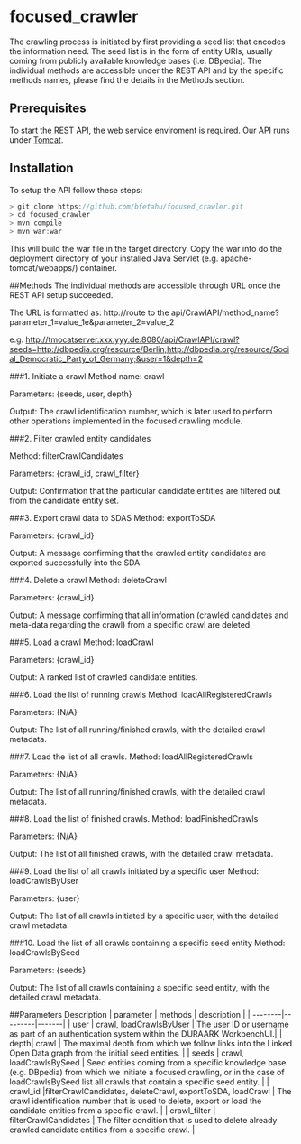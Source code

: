 # focused_crawler

The crawling process is initiated by first providing a seed list that encodes the information need.
The seed list is in the form of entity URIs, usually coming from publicly available knowledge bases (i.e. DBpedia). 
The individual methods are accessible under the REST API and by the specific methods names, please find the details in the Methods section.

## Prerequisites
To start the REST API, the web service enviroment is required. Our API runs under [Tomcat](http://tomcat.apache.org/).

## Installation

To setup the API follow these steps:

```js
> git clone https://github.com/bfetahu/focused_crawler.git
> cd focused_crawler
> mvn compile
> mvn war:war
```
This will build the war file in the target directory.
Copy the war into do the deployment directory of your installed Java Servlet (e.g. apache-tomcat/webapps/) container.

##Methods
The individual methods are accessible through URL once the REST API setup succeeded. 

The URL is formatted as: http://route to the api/CrawlAPI/method_name?parameter_1=value_1e&parameter_2=value_2

e.g. http://tmocatserver.xxx.yyy.de:8080/api/CrawlAPI/crawl?seeds=http://dbpedia.org/resource/Berlin;http://dbpedia.org/resource/Social_Democratic_Party_of_Germany;&user=1&depth=2

###1. Initiate a crawl
Method name: crawl

Parameters: {seeds, user, depth}

Output: The crawl identification number, which is later used to perform other operations implemented in the focused crawling module.

###2. Filter crawled entity candidates

Method: filterCrawlCandidates

Parameters: {crawl_id, crawl_filter}

Output: Confirmation that the particular candidate entities are filtered out from the candidate entity set.

###3. Export crawl data to SDAS
Method: exportToSDA

Parameters: {crawl_id}

Output: A message confirming that the crawled entity candidates are exported
successfully into the SDA.

###4. Delete a crawl
Method: deleteCrawl

Parameters: {crawl_id}

Output: A message confirming that all information (crawled candidates and meta-data regarding the crawl) from a specific crawl are deleted.

###5. Load a crawl
Method: loadCrawl

Parameters: {crawl_id}

Output: A ranked list of crawled candidate entities.

###6. Load the list of running crawls
Method: loadAllRegisteredCrawls

Parameters: {N/A}

Output: The list of all running/finished crawls, with the detailed crawl metadata.

###7. Load the list of all crawls.
Method: loadAllRegisteredCrawls

Parameters: {N/A}

Output: The list of all running/finished crawls, with the detailed crawl metadata.

###8. Load the list of finished crawls.
Method: loadFinishedCrawls

Parameters: {N/A}

Output: The list of all finished crawls, with the detailed crawl metadata.

###9. Load the list of all crawls initiated by a specific user
Method: loadCrawlsByUser

Parameters: {user}

Output: The list of all crawls initiated by a specific user, with the detailed crawl
metadata.

###10. Load the list of all crawls containing a specific seed entity
Method: loadCrawlsBySeed

Parameters: {seeds}

Output: The list of all crawls containing a specific seed entity, with the detailed
crawl metadata.

##Parameters Description
| parameter     | methods             | description |
| --------|---------|-------|
| user  | crawl, loadCrawlsByUser   | The user ID or username as part of an authentication system within the DURAARK WorkbenchUI.|
| depth| crawl | The maximal depth from which we follow links into the Linked Open Data graph from the initial seed entities.  |
| seeds  | crawl, loadCrawlsBySeed   | Seed entities coming from a specific knowledge base (e.g. DBpedia) from which we initiate a focused crawling, or in the case of loadCrawlsBySeed list all crawls that contain a specific seed entity.    |
| crawl_id  |filterCrawlCandidates, deleteCrawl, exportToSDA, loadCrawl | The crawl identification number that is used to delete, export or load the candidate entities from a specific crawl.    |
| crawl_filter  | filterCrawlCandidates | The filter condition that is used to delete already crawled candidate entities from a specific crawl.  |
